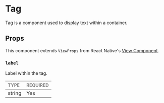 # Tag

Tag is a component used to display text within a container.

## Props

This component extends `ViewProps` from React Native's [View Component](https://reactnative.dev/docs/view).

### `label`

Label within the tag.

| <span style="color:gray;font-size:14px">TYPE</span> | <span style="color:gray;font-size:14px">REQUIRED</span> |
| :-------------------------------------------------- | :------------------------------------------------------ |
| string                                              | Yes                                                     |
